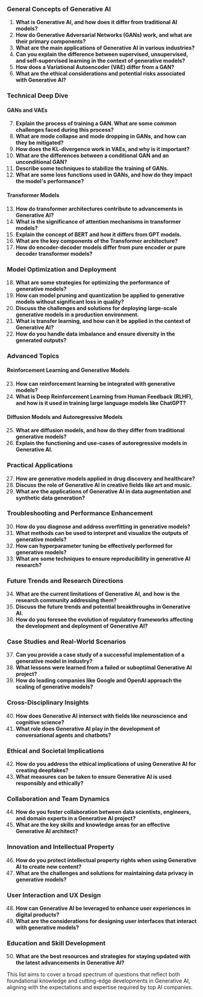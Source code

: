 ### General Concepts of Generative AI

1. **What is Generative AI, and how does it differ from traditional AI models?**
2. **How do Generative Adversarial Networks (GANs) work, and what are their primary components?**
3. **What are the main applications of Generative AI in various industries?**
4. **Can you explain the difference between supervised, unsupervised, and self-supervised learning in the context of generative models?**
5. **How does a Variational Autoencoder (VAE) differ from a GAN?**
6. **What are the ethical considerations and potential risks associated with Generative AI?**

### Technical Deep Dive

#### GANs and VAEs

7. **Explain the process of training a GAN. What are some common challenges faced during this process?**
8. **What are mode collapse and mode dropping in GANs, and how can they be mitigated?**
9. **How does the KL-divergence work in VAEs, and why is it important?**
10. **What are the differences between a conditional GAN and an unconditional GAN?**
11. **Describe some techniques to stabilize the training of GANs.**
12. **What are some loss functions used in GANs, and how do they impact the model's performance?**

#### Transformer Models

13. **How do transformer architectures contribute to advancements in Generative AI?**
14. **What is the significance of attention mechanisms in transformer models?**
15. **Explain the concept of BERT and how it differs from GPT models.**
16. **What are the key components of the Transformer architecture?**
17. **How do encoder-decoder models differ from pure encoder or pure decoder transformer models?**

### Model Optimization and Deployment

18. **What are some strategies for optimizing the performance of generative models?**
19. **How can model pruning and quantization be applied to generative models without significant loss in quality?**
20. **Discuss the challenges and solutions for deploying large-scale generative models in a production environment.**
21. **What is transfer learning, and how can it be applied in the context of Generative AI?**
22. **How do you handle data imbalance and ensure diversity in the generated outputs?**

### Advanced Topics

#### Reinforcement Learning and Generative Models

23. **How can reinforcement learning be integrated with generative models?**
24. **What is Deep Reinforcement Learning from Human Feedback (RLHF), and how is it used in training large language models like ChatGPT?**

#### Diffusion Models and Autoregressive Models

25. **What are diffusion models, and how do they differ from traditional generative models?**
26. **Explain the functioning and use-cases of autoregressive models in Generative AI.**

### Practical Applications

27. **How are generative models applied in drug discovery and healthcare?**
28. **Discuss the role of Generative AI in creative fields like art and music.**
29. **What are the applications of Generative AI in data augmentation and synthetic data generation?**

### Troubleshooting and Performance Enhancement

30. **How do you diagnose and address overfitting in generative models?**
31. **What methods can be used to interpret and visualize the outputs of generative models?**
32. **How can hyperparameter tuning be effectively performed for generative models?**
33. **What are some techniques to ensure reproducibility in generative AI research?**

### Future Trends and Research Directions

34. **What are the current limitations of Generative AI, and how is the research community addressing them?**
35. **Discuss the future trends and potential breakthroughs in Generative AI.**
36. **How do you foresee the evolution of regulatory frameworks affecting the development and deployment of Generative AI?**

### Case Studies and Real-World Scenarios

37. **Can you provide a case study of a successful implementation of a generative model in industry?**
38. **What lessons were learned from a failed or suboptimal Generative AI project?**
39. **How do leading companies like Google and OpenAI approach the scaling of generative models?**

### Cross-Disciplinary Insights

40. **How does Generative AI intersect with fields like neuroscience and cognitive science?**
41. **What role does Generative AI play in the development of conversational agents and chatbots?**

### Ethical and Societal Implications

42. **How do you address the ethical implications of using Generative AI for creating deepfakes?**
43. **What measures can be taken to ensure Generative AI is used responsibly and ethically?**

### Collaboration and Team Dynamics

44. **How do you foster collaboration between data scientists, engineers, and domain experts in a Generative AI project?**
45. **What are the key skills and knowledge areas for an effective Generative AI architect?**

### Innovation and Intellectual Property

46. **How do you protect intellectual property rights when using Generative AI to create new content?**
47. **What are the challenges and solutions for maintaining data privacy in generative models?**

### User Interaction and UX Design

48. **How can Generative AI be leveraged to enhance user experiences in digital products?**
49. **What are the considerations for designing user interfaces that interact with generative models?**

### Education and Skill Development

50. **What are the best resources and strategies for staying updated with the latest advancements in Generative AI?**

This list aims to cover a broad spectrum of questions that reflect both foundational knowledge and cutting-edge developments in Generative AI, aligning with the expectations and expertise required by top AI companies.